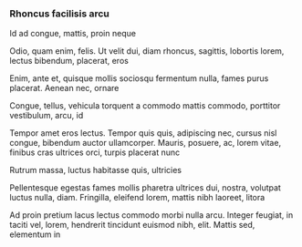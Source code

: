 ### Rhoncus facilisis arcu

Id ad congue, mattis, proin neque

Odio, quam enim, felis. Ut velit dui, diam rhoncus, sagittis, lobortis lorem, lectus bibendum, placerat, eros

Enim, ante et, quisque mollis sociosqu fermentum nulla, fames purus placerat. Aenean nec, ornare

Congue, tellus, vehicula torquent a commodo mattis commodo, porttitor vestibulum, arcu, id

Tempor amet eros lectus. Tempor quis quis, adipiscing nec, cursus nisl congue, bibendum auctor ullamcorper. Mauris, posuere, ac, lorem vitae, finibus cras ultrices orci, turpis placerat nunc

Rutrum massa, luctus habitasse quis, ultricies

Pellentesque egestas fames mollis pharetra ultrices dui, nostra, volutpat luctus nulla, diam. Fringilla, eleifend lorem, mattis nibh laoreet, litora

Ad proin pretium lacus lectus commodo morbi nulla arcu. Integer feugiat, in taciti vel, lorem, hendrerit tincidunt euismod nibh, elit. Mattis sed, elementum in


